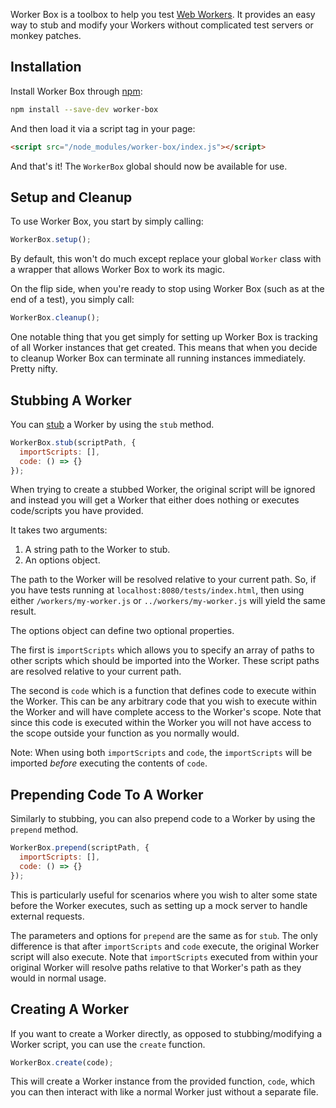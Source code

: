 Worker Box is a toolbox to help you test [Web Workers](https://developer.mozilla.org/en-US/docs/Web/API/Web_Workers_API). It provides an easy way to stub and modify your Workers without complicated test servers or monkey patches.

## Installation

Install Worker Box through [npm](https://www.npmjs.com/):

```bash
npm install --save-dev worker-box
```

And then load it via a script tag in your page:

```html
<script src="/node_modules/worker-box/index.js"></script>
```

And that's it! The `WorkerBox` global should now be available for use.

## Setup and Cleanup

To use Worker Box, you start by simply calling:

```js
WorkerBox.setup();
```

By default, this won't do much except replace your global `Worker` class with a wrapper that allows Worker Box to work its magic.

On the flip side, when you're ready to stop using Worker Box (such as at the end of a test), you simply call:

```js
WorkerBox.cleanup();
```

One notable thing that you get simply for setting up Worker Box is tracking of all Worker instances that get created. This means that when you decide to cleanup Worker Box can terminate all running instances immediately. Pretty nifty.

## Stubbing A Worker

You can [stub](https://en.wikipedia.org/wiki/Method_stub) a Worker by using the `stub` method.

```js
WorkerBox.stub(scriptPath, {
  importScripts: [],
  code: () => {}
});
```

When trying to create a stubbed Worker, the original script will be ignored and instead you will get a Worker that either does nothing or executes code/scripts you have provided.

It takes two arguments:

1. A string path to the Worker to stub.
2. An options object.

The path to the Worker will be resolved relative to your current path. So, if you have tests running at `localhost:8080/tests/index.html`, then using either `/workers/my-worker.js` or `../workers/my-worker.js` will yield the same result.

The options object can define two optional properties.

The first is `importScripts` which allows you to specify an array of paths to other scripts which should be imported into the Worker. These script paths are resolved relative to your current path.

The second is `code` which is a function that defines code to execute within the Worker. This can be any arbitrary code that you wish to execute within the Worker and will have complete access to the Worker's scope. Note that since this code is executed within the Worker you will not have access to the scope outside your function as you normally would.

Note: When using both `importScripts` and `code`, the `importScripts` will be imported _before_ executing the contents of `code`.

## Prepending Code To A Worker

Similarly to stubbing, you can also prepend code to a Worker by using the `prepend` method.

```js
WorkerBox.prepend(scriptPath, {
  importScripts: [],
  code: () => {}
});
```

This is particularly useful for scenarios where you wish to alter some state before the Worker executes, such as setting up a mock server to handle external requests.

The parameters and options for `prepend` are the same as for `stub`. The only difference is that after `importScripts` and `code` execute, the original Worker script will also execute. Note that `importScripts` executed from within your original Worker will resolve paths relative to that Worker's path as they would in normal usage.

## Creating A Worker

If you want to create a Worker directly, as opposed to stubbing/modifying a Worker script, you can use the `create` function.

```js
WorkerBox.create(code);
```

This will create a Worker instance from the provided function, `code`, which you can then interact with like a normal Worker just without a separate file.
